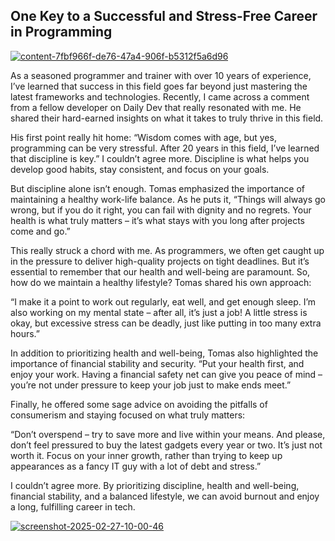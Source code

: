 ## One Key to a Successful and Stress-Free Career in Programming


<a href="https://ibb.co/1YKGgrsP"><img src="https://i.ibb.co/ds64TPbV/content-7fbf966f-de76-47a4-906f-b5312f5a6d96.jpg" alt="content-7fbf966f-de76-47a4-906f-b5312f5a6d96" border="0" /></a>

As a seasoned programmer and trainer with over 10 years of experience, I’ve learned that success in this field goes far beyond just mastering the latest frameworks and technologies. Recently, I came across a comment from a fellow developer on Daily Dev that really resonated with me. He shared their hard-earned insights on what it takes to truly thrive in this field.

His first point really hit home: “Wisdom comes with age, but yes, programming can be very stressful. After 20 years in this field, I’ve learned that discipline is key.” I couldn’t agree more. Discipline is what helps you develop good habits, stay consistent, and focus on your goals.

But discipline alone isn’t enough. Tomas emphasized the importance of maintaining a healthy work-life balance. As he puts it, “Things will always go wrong, but if you do it right, you can fail with dignity and no regrets. Your health is what truly matters – it’s what stays with you long after projects come and go.”

This really struck a chord with me. As programmers, we often get caught up in the pressure to deliver high-quality projects on tight deadlines. But it’s essential to remember that our health and well-being are paramount. So, how do we maintain a healthy lifestyle? Tomas shared his own approach:

“I make it a point to work out regularly, eat well, and get enough sleep. I’m also working on my mental state – after all, it’s just a job! A little stress is okay, but excessive stress can be deadly, just like putting in too many extra hours.”

In addition to prioritizing health and well-being, Tomas also highlighted the importance of financial stability and security. “Put your health first, and enjoy your work. Having a financial safety net can give you peace of mind – you’re not under pressure to keep your job just to make ends meet.”

Finally, he offered some sage advice on avoiding the pitfalls of consumerism and staying focused on what truly matters:

“Don’t overspend – try to save more and live within your means. And please, don’t feel pressured to buy the latest gadgets every year or two. It’s just not worth it. Focus on your inner growth, rather than trying to keep up appearances as a fancy IT guy with a lot of debt and stress.”

I couldn’t agree more. By prioritizing discipline, health and well-being, financial stability, and a balanced lifestyle, we can avoid burnout and enjoy a long, fulfilling career in tech.

<a href="https://imgbb.com/"><img src="https://i.ibb.co/zW0cyz9G/screenshot-2025-02-27-10-00-46.png" alt="screenshot-2025-02-27-10-00-46" border="0" /></a>
